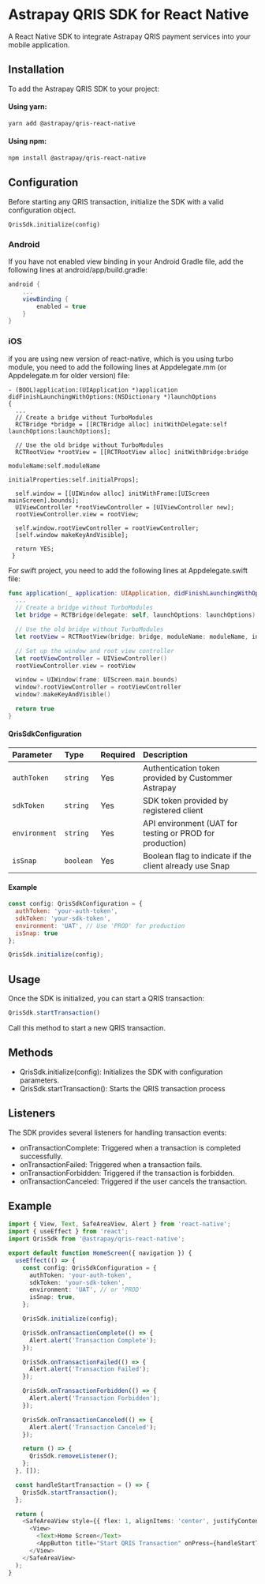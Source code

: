 
# Astrapay QRIS SDK for React Native

A React Native SDK to integrate Astrapay QRIS payment services into your mobile application.


## Installation

To add the Astrapay QRIS SDK to your project:

#### Using yarn:
```bash
yarn add @astrapay/qris-react-native
```

#### Using npm:
```bash
npm install @astrapay/qris-react-native
```

## Configuration
Before starting any QRIS transaction, initialize the SDK with a valid configuration object.
```
QrisSdk.initialize(config)
```
### Android
If you have not enabled view binding in your Android Gradle file, add the following lines at android/app/build.gradle:
```gradle
android {
    ...
    viewBinding {
        enabled = true
    }
}
```

### iOS
if you are using new version of react-native, which is you using turbo module, you need to add the following lines at Appdelegate.mm (or Appdelegate.m for older version) file:
```objc
- (BOOL)application:(UIApplication *)application didFinishLaunchingWithOptions:(NSDictionary *)launchOptions
{
  ...
  // Create a bridge without TurboModules
  RCTBridge *bridge = [[RCTBridge alloc] initWithDelegate:self launchOptions:launchOptions];

  // Use the old bridge without TurboModules
  RCTRootView *rootView = [[RCTRootView alloc] initWithBridge:bridge
                                                   moduleName:self.moduleName
                                            initialProperties:self.initialProps];

  self.window = [[UIWindow alloc] initWithFrame:[UIScreen mainScreen].bounds];
  UIViewController *rootViewController = [UIViewController new];
  rootViewController.view = rootView;

  self.window.rootViewController = rootViewController;
  [self.window makeKeyAndVisible];

  return YES;
 }
```

For swift project, you need to add the following lines at Appdelegate.swift file:
```swift
func application(_ application: UIApplication, didFinishLaunchingWithOptions launchOptions: [UIApplication.LaunchOptionsKey: Any]?) -> Bool {
  ...
  // Create a bridge without TurboModules
  let bridge = RCTBridge(delegate: self, launchOptions: launchOptions)

  // Use the old bridge without TurboModules
  let rootView = RCTRootView(bridge: bridge, moduleName: moduleName, initialProperties: initialProps)

  // Set up the window and root view controller
  let rootViewController = UIViewController()
  rootViewController.view = rootView

  window = UIWindow(frame: UIScreen.main.bounds)
  window?.rootViewController = rootViewController
  window?.makeKeyAndVisible()

  return true
}
```

#### QrisSdkConfiguration

| Parameter     | Type     | Required     | Description|
| :--------     | :------- | :-------     | :----------|
| `authToken`   | `string` | Yes          | Authentication token provided by Custommer Astrapay |
| `sdkToken`   | `string` | Yes           | SDK token provided by registered client |
| `environment`   | `string` | Yes        | API environment (UAT for testing or PROD for production) |
| `isSnap`   | `boolean` | Yes        | Boolean flag to indicate if the client already use Snap |

#### Example
```javascript
const config: QrisSdkConfiguration = {
  authToken: 'your-auth-token',
  sdkToken: 'your-sdk-token',
  environment: 'UAT', // Use 'PROD' for production
  isSnap: true
};

QrisSdk.initialize(config);

```
## Usage
Once the SDK is initialized, you can start a QRIS transaction:

```javascript
QrisSdk.startTransaction()
```
Call this method to start a new QRIS transaction.

## Methods

* QrisSdk.initialize(config): Initializes the SDK with configuration parameters.
* QrisSdk.startTransaction(): Starts the QRIS transaction process

## Listeners
The SDK provides several listeners for handling transaction events:
* onTransactionComplete: Triggered when a transaction is completed successfully.
* onTransactionFailed: Triggered when a transaction fails.
* onTransactionForbidden: Triggered if the transaction is forbidden.
* onTransactionCanceled: Triggered if the user cancels the transaction.


## Example

```typescript
import { View, Text, SafeAreaView, Alert } from 'react-native';
import { useEffect } from 'react';
import QrisSdk from '@astrapay/qris-react-native';

export default function HomeScreen({ navigation }) {
  useEffect(() => {
    const config: QrisSdkConfiguration = {
      authToken: 'your-auth-token',
      sdkToken: 'your-sdk-token',
      environment: 'UAT', // or 'PROD'
      isSnap: true,
    };

    QrisSdk.initialize(config);

    QrisSdk.onTransactionComplete(() => {
      Alert.alert('Transaction Complete');
    });

    QrisSdk.onTransactionFailed(() => {
      Alert.alert('Transaction Failed');
    });

    QrisSdk.onTransactionForbidden(() => {
      Alert.alert('Transaction Forbidden');
    });

    QrisSdk.onTransactionCanceled(() => {
      Alert.alert('Transaction Canceled');
    });

    return () => {
      QrisSdk.removeListener();
    };
  }, []);

  const handleStartTransaction = () => {
    QrisSdk.startTransaction();
  };

  return (
    <SafeAreaView style={{ flex: 1, alignItems: 'center', justifyContent: 'center' }}>
      <View>
        <Text>Home Screen</Text>
        <AppButton title="Start QRIS Transaction" onPress={handleStartTransaction} />
      </View>
    </SafeAreaView>
  );
}

```

